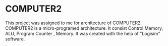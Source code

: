# COMPUTER2
This project was assigned to me for architecture of COMPUTER2. 
COMPUTER2 is a micro-programed architecture. 
It consist Control Memory, ALU, Program Counter , Memory. 
It was created with the help of "Logisim" software.
